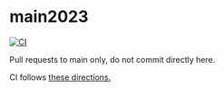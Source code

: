 # main2023

[![CI](https://github.com/team100/main2023/actions/workflows/main.yml/badge.svg)](https://github.com/team100/main2023/actions/workflows/main.yml)

Pull requests to main only, do not commit directly here.

CI follows [these directions.](https://docs.wpilib.org/en/stable/docs/software/advanced-gradlerio/robot-code-ci.html)
